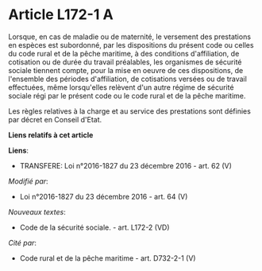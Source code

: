 # Article L172-1 A

Lorsque, en cas de maladie ou de maternité, le versement des prestations en espèces est subordonné, par les dispositions du
présent code ou celles du code rural et de la pêche maritime, à des conditions d'affiliation, de cotisation ou de durée du
travail préalables, les organismes de sécurité sociale tiennent compte, pour la mise en oeuvre de ces dispositions, de
l'ensemble des périodes d'affiliation,  de cotisations versées ou de travail effectuées, même lorsqu'elles relèvent d'un
autre régime de sécurité sociale régi par le présent code ou le code rural et de la pêche maritime.

Les règles relatives à la charge et au service des prestations sont définies par décret en Conseil d'Etat.

**Liens relatifs à cet article**

**Liens**:

  - TRANSFERE: Loi n°2016-1827 du 23 décembre 2016 - art. 62 (V)

_Modifié par_:

  - Loi n°2016-1827 du 23 décembre 2016 - art. 64 (V)

_Nouveaux textes_:

  - Code de la sécurité sociale. - art. L172-2 (VD)

_Cité par_:

  - Code rural et de la pêche maritime - art. D732-2-1 (V)
